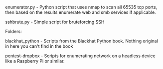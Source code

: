 
enumerator.py - Python script that uses nmap to scan all 65535 tcp ports, then based on the results enumerate web and smb services if applicable. 

sshbrute.py - Simple script for bruteforcing SSH

Folders: 

blackhat_python - Scripts from the Blackhat Python book. Nothing original in here you can't find in the book

pentest-dropbox - Scripts for enumerating network on a headless device like a Raspberry Pi or similar. 

